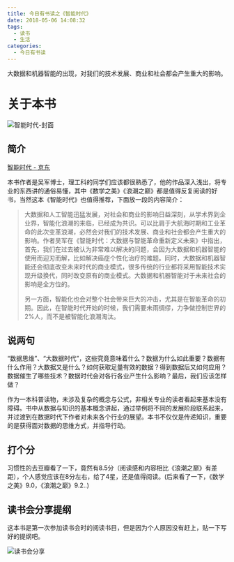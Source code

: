 ```yaml
---
title: 今日有书读之《智能时代》
date: 2018-05-06 14:08:32
tags:
  - 读书
  - 生活
categories:
  - 今日有书读
---
```


<center> 大数据和机器智能的出现，对我们的技术发展、商业和社会都会产生重大的影响。</center>

<!-- more -->
# 关于本书
![智能时代-封面](http://owks2feqx.bkt.clouddn.com/%E6%99%BA%E8%83%BD%E6%97%B6%E4%BB%A3.jpg)

## 简介
[智能时代 - 京东](https://item.jd.com/11953641.html)

本书作者是吴军博士，理工科的同学们应该都很熟悉了，他的作品深入浅出，将专业的东西讲的通俗易懂，其中《数学之美》《浪潮之巅》都是值得反复阅读的好书，当然这本《智能时代》也值得推荐，下面放一段的内容简介：
>   大数据和人工智能迅猛发展，对社会和商业的影响日益深刻，从学术界到企业界，智能化浪潮的来临，已经成为共识。可以比肩于大航海时期和工业革命的此次变革浪潮，必然会对我们的技术发展、商业和社会都会产生重大的影响。作者吴军在《智能时代：大数据与智能革命重新定义未来》中指出，首先，我们在过去被认为非常难以解决的问题，会因为大数据和机器智能的使用而迎刃而解，比如解决癌症个性化治疗的难题。同时，大数据和机器智能还会彻底改变未来时代的商业模式，很多传统的行业都将采用智能技术实现升级换代，同时改变原有的商业模式。大数据和机器智能对于未来社会的影响是全方位的。
>
>   另一方面，智能化也会对整个社会带来巨大的冲击，尤其是在智能革命的初期。因此，在智能时代开始的时候，我们需要未雨绸缪，力争做控制世界的2%人，而不是被智能化浪潮淘汰。

## 说两句
“数据思维”、“大数据时代”，这些究竟意味着什么？数据为什么如此重要？数据有什么作用？大数据又是什么？如何获取足量有效的数据？得到数据后又如何应用？数据催生了哪些技术？数据时代会对各行各业产生什么影响？最后，我们应该怎样做？

作为一本科普读物，未涉及复杂的概念与公式，非相关专业的读者看起来基本没有障碍。书中从数据与知识的基本概念讲起，通过举例将不同的发展阶段联系起来，并过渡到在数据时代下作者对未来各个行业的展望。本书不仅仅是传递知识，重要的是获得面对数据的思维方式，并指导行动。

## 打个分
习惯性的去豆瓣看了一下，竟然有8.5分（阅读感和内容相比《浪潮之巅》有差距），个人感觉应该在8分左右，给了4星，还是值得阅读。(后来看了一下，《数学之美》9.0，《浪潮之巅》9.2..)

## 读书会分享提纲
这本书是第一次参加读书会时的阅读书目，但是因为个人原因没有赶上，贴一下写好的提纲吧。



![读书会分享](http://owks2feqx.bkt.clouddn.com/%E6%99%BA%E8%83%BD%E6%97%B6%E4%BB%A3%E8%AF%BB%E4%B9%A6%E5%88%86%E4%BA%AB.jpg)
